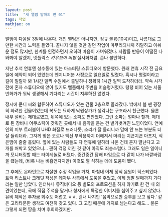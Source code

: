 ```yaml
---
layout: post
title:  "새 앨범 발매의 변 01"
tags: 작업
mathjax: on
---
```

앨범이 다음달 3일에 나온다. 개인 앨범은 아니지만, 정규 볼륨(10곡)이고, 나름대로 그만한 시간과 노력을 들였다.
끝나지 않을 것만 같던 작업이 마무리되니까 허탈하고 아쉬운 점도 많지만, 한계를 인정하면서 오히려 마음이 가벼워졌다.
사람들 반응이 어떨진 나와봐야 알겠지, 넷플릭스 _카우보이 비밥_ 실사화처럼. 존나 불안하다.

지난 추석 연휴엔 성수동에 있는 마스터링 스튜디오에 방문했다. 원래 연휴 시작 전 금요일에 예약이 되어 있었는데 엔지니어분 사정으로 일요일로 밀렸다.
혹시나 명절이라고 길이 밀릴까 봐 1시간 일찍 수원에서 출발하니 정확히 1시간 일찍 도착하더라. 약속 시각 전에 혼자 스튜디오에 앉아 있기도 뻘쭘해서 주변을 어슬렁거렸다.
텅텅 비어 있는 서울 번화가가 워낙 생경해서 기다리는 시간이 지루하진 않았다.

정시에 쿤디 씨와 합류하여 스튜디오가 있는 건물 2층으로 올라갔다.
밖에서 볼 땐 굉장히 화려한 건물이었는데 복도는 묘하게 낙원상가가 생각나는 구조라서 친근했다.
물론 내부 설비는 제대로였고, 뒤쪽에 있는 소파도 편안했다. 그런 소파는 얼마나 할까. 
제대로 된 장비나 어쿠스틱이 갖춰진 곳에서 내 음악을 듣는 건 발가벗겨진 느낌이었다.
연예인의 피부 트러블이 UHD 화질로 드러나듯, 소리가 잘 들리니까 맘에 안 드는 부분도 더 잘 들리더라.
그저께 맞은 코로나 백신 부작용까지 더해져서 머리는 지끈지끈 아프지, 식은땀이 줄줄 흘렀다.
옆에 있는 사람들도 다 연휴에 일하러 나온 건데 혼자 열난다고 고개를 처박고 있었으니... 괜히 걱정 끼친 것 같아 아직도 죄송스럽다.
그래도 일은 일이니까 모니터링할 때는 타이레놀로 버텼다. 중간중간 담배 타임으로 다 같이 나가 바깥바람을 쐤는데, (비록 나는 비흡연자지만) 이것도 열 식히는 데에 도움이 됐다.

그 후에도 온라인으로 자잘한 수정 작업을 거쳐, 마침내 어제 정식 음원이 픽스되었다.
트랙 리스트나 크레딧 작성은 데자부 사측에서 도움을 주었고, 이제 정말 발매까지 기다리는 일만 남았다.
인터뷰나 뮤직비디오 등 별도의 프로모션을 하지 않기로 한 건 내 의견이었는데, 곡에 직접 주석을 달거나 청자에게 특정한 이미지를 심어주고 싶지 않았다. 뮤비 제작은 투자금 회수도 어렵고 ㅎㅎ.
쉰내 나지만 '음악으로만 승부를 보고 싶다.' 같은 고리타분한 생각도 여전히 갖고 있다. 그 고집 때문에 거지로 남는다고 해도... 물론 그렇게 되면 땅을 치며 후회하겠지만.
